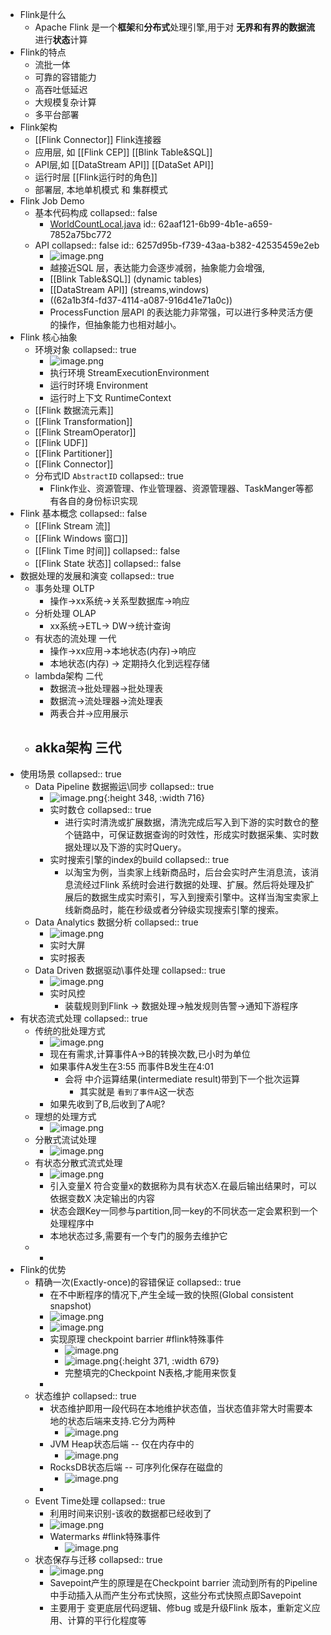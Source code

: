 - Flink是什么
	- Apache Flink 是一个**框架**和**分布式**处理引擎,用于对 **无界和有界的数据流**进行**状态**计算
- Flink的特点
	- 流批一体
	- 可靠的容错能力
	- 高吞吐低延迟
	- 大规模复杂计算
	- 多平台部署
- Flink架构
	- [[Flink Connector]] Flink连接器
	- 应用层, 如 [[Flink CEP]] [[Blink Table&SQL]]
	- API层,如 [[DataStream API]] [[DataSet API]]
	- 运行时层 [[Flink运行时的角色]]
	- 部署层, 本地单机模式 和 集群模式
- Flink Job Demo
	- 基本代码构成
	  collapsed:: false
		- [WorldCountLocal.java](../assets/WorldCountLocal_1655370026893_0.java)
		  id:: 62aaf121-6b99-4b1e-a659-7852a75bc772
	- API
	  collapsed:: false
	  id:: 6257d95b-f739-43aa-b382-42535459e2eb
		- ![image.png](../assets/image_1650008063943_0.png)
		- 越接近SQL 层，表达能力会逐步减弱，抽象能力会增强,
		- [[Blink Table&SQL]] (dynamic tables)
		- [[DataStream API]] (streams,windows)
		- ((62a1b3f4-fd37-4114-a087-916d41e71a0c))
		- ProcessFunction 层API 的表达能力非常强，可以进行多种灵活方便的操作，但抽象能力也相对越小。
- Flink 核心抽象
	- 环境对象
	  collapsed:: true
		- ![image.png](../assets/image_1655370537977_0.png)
		- 执行环境 StreamExecutionEnvironment
		- 运行时环境 Environment
		- 运行时上下文 RuntimeContext
	- [[Flink 数据流元素]]
	- [[Flink Transformation]]
	- [[Flink StreamOperator]]
	- [[Flink UDF]]
	- [[Flink Partitioner]]
	- [[Flink Connector]]
	- 分布式ID `AbstractID` 
	  collapsed:: true
		- Flink作业、资源管理、作业管理器、资源管理器、TaskManger等都有各自的身份标识实现
- Flink 基本概念
  collapsed:: false
	- [[Flink Stream 流]]
	- [[Flink Windows 窗口]]
	- [[Flink Time 时间]]
	  collapsed:: false
	- [[Flink State 状态]]
	  collapsed:: false
- 数据处理的发展和演变
  collapsed:: true
	- 事务处理 OLTP
		- 操作->xx系统->关系型数据库->响应
	- 分析处理 OLAP
		- xx系统->ETL-> DW->统计查询
	- 有状态的流处理 一代
		- 操作->xx应用->本地状态(内存)->响应
		- 本地状态(内存) -> 定期持久化到远程存储
	- lambda架构 二代
		- 数据流->批处理器->批处理表
		- 数据流->流处理器->流处理表
		- 两表合并->应用展示
	- akka架构 三代
		-
- 使用场景
  collapsed:: true
	- Data Pipeline 数据搬运\同步
	  collapsed:: true
		- ![image.png](../assets/image_1649925119504_0.png){:height 348, :width 716}
		- 实时数仓
		  collapsed:: true
			- 进行实时清洗或扩展数据，清洗完成后写入到下游的实时数仓的整个链路中，可保证数据查询的时效性，形成实时数据采集、实时数据处理以及下游的实时Query。
		- 实时搜索引擎的index的build
		  collapsed:: true
			- 以淘宝为例，当卖家上线新商品时，后台会实时产生消息流，该消息流经过Flink 系统时会进行数据的处理、扩展。然后将处理及扩展后的数据生成实时索引，写入到搜索引擎中。这样当淘宝卖家上线新商品时，能在秒级或者分钟级实现搜索引擎的搜索。
	- Data Analytics 数据分析
	  collapsed:: true
		- ![image.png](../assets/image_1649925300142_0.png)
		- 实时大屏
		- 实时报表
	- Data Driven 数据驱动\事件处理
	  collapsed:: true
		- ![image.png](../assets/image_1649925356430_0.png)
		- 实时风控
			- 装载规则到Flink -> 数据处理->触发规则告警->通知下游程序
- 有状态流式处理
  collapsed:: true
	- 传统的批处理方式
		- ![image.png](../assets/image_1649928588997_0.png)
		- 现在有需求,计算事件A->B的转换次数,已小时为单位
		- 如果事件A发生在3:55 而事件B发生在4:01
			- 会将 中介运算结果(intermediate result)带到下一个批次运算
				- 其实就是 `看到了事件A`这一状态
		- 如果先收到了B,后收到了A呢?
	- 理想的处理方式
		- ![image.png](../assets/image_1649929048965_0.png)
	- 分散式流试处理
		- ![image.png](../assets/image_1649929235379_0.png)
	- 有状态分散式流式处理
		- ![image.png](../assets/image_1649929775941_0.png)
		- 引入变量X 符合变量x的数据称为具有状态X.在最后输出结果时，可以依据变数X 决定输出的内容
		- 状态会跟Key一同参与partition,同一key的不同状态一定会累积到一个处理程序中
		- 本地状态过多,需要有一个专门的服务去维护它
	-
		-
- Flink的优势
	- 精确一次(Exactly-once)的容错保证
	  collapsed:: true
		- 在不中断程序的情况下,产生全域一致的快照(Global consistent snapshot)
		- ![image.png](../assets/image_1649992209684_0.png)
		- ![image.png](../assets/image_1649992228436_0.png)
		- 实现原理 checkpoint barrier #flink特殊事件
			- ![image.png](../assets/image_1649992474290_0.png)
			- ![image.png](../assets/image_1649992486131_0.png){:height 371, :width 679}
			- 完整填完的Checkpoint N表格,才能用来恢复
		-
	- 状态维护
	  collapsed:: true
		- 状态维护即用一段代码在本地维护状态值，当状态值非常大时需要本地的状态后端来支持.它分为两种
			- ![image.png](../assets/image_1649992994771_0.png)
		- JVM Heap状态后端 -- 仅在内存中的
			- ![image.png](../assets/image_1649993021636_0.png)
		- RocksDB状态后端 -- 可序列化保存在磁盘的
			- ![image.png](../assets/image_1649993040626_0.png)
		-
	- Event Time处理
	  collapsed:: true
		- 利用时间来识别-该收的数据都已经收到了
		- ![image.png](../assets/image_1649993549377_0.png)
		- Watermarks #flink特殊事件
			- ![image.png](../assets/image_1649993666082_0.png)
	- 状态保存与迁移
	  collapsed:: true
		- ![image.png](../assets/image_1649993949095_0.png)
		- Savepoint产生的原理是在Checkpoint barrier 流动到所有的Pipeline 中手动插入从而产生分布式快照，这些分布式快照点即Savepoint
		- 主要用于 变更底层代码逻辑、修bug 或是升级Flink 版本，重新定义应用、计算的平行化程度等